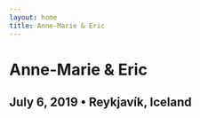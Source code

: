```yaml
---
layout: home
title: Anne-Marie & Eric
---
```

# Anne-Marie & Eric
## July 6, 2019 • Reykjavík, Iceland
